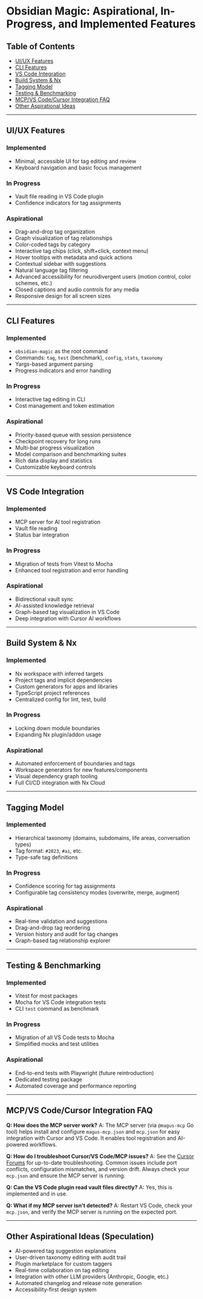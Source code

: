 # Obsidian Magic: Aspirational, In-Progress, and Implemented Features

## Table of Contents

- [UI/UX Features](#uiux-features)
- [CLI Features](#cli-features)
- [VS Code Integration](#vs-code-integration)
- [Build System & Nx](#build-system--nx)
- [Tagging Model](#tagging-model)
- [Testing & Benchmarking](#testing--benchmarking)
- [MCP/VS Code/Cursor Integration FAQ](#mcpvscodecursor-integration-faq)
- [Other Aspirational Ideas](#other-aspirational-ideas)

---

## UI/UX Features

### Implemented

- Minimal, accessible UI for tag editing and review
- Keyboard navigation and basic focus management

### In Progress

- Vault file reading in VS Code plugin
- Confidence indicators for tag assignments

### Aspirational

- Drag-and-drop tag organization
- Graph visualization of tag relationships
- Color-coded tags by category
- Interactive tag chips (click, shift+click, context menu)
- Hover tooltips with metadata and quick actions
- Contextual sidebar with suggestions
- Natural language tag filtering
- Advanced accessibility for neurodivergent users (motion control, color schemes, etc.)
- Closed captions and audio controls for any media
- Responsive design for all screen sizes

---

## CLI Features

### Implemented

- `obsidian-magic` as the root command
- Commands: `tag`, `test` (benchmark), `config`, `stats`, `taxonomy`
- Yargs-based argument parsing
- Progress indicators and error handling

### In Progress

- Interactive tag editing in CLI
- Cost management and token estimation

### Aspirational

- Priority-based queue with session persistence
- Checkpoint recovery for long runs
- Multi-bar progress visualization
- Model comparison and benchmarking suites
- Rich data display and statistics
- Customizable keyboard controls

---

## VS Code Integration

### Implemented

- MCP server for AI tool registration
- Vault file reading
- Status bar integration

### In Progress

- Migration of tests from Vitest to Mocha
- Enhanced tool registration and error handling

### Aspirational

- Bidirectional vault sync
- AI-assisted knowledge retrieval
- Graph-based tag visualization in VS Code
- Deep integration with Cursor AI workflows

---

## Build System & Nx

### Implemented

- Nx workspace with inferred targets
- Project tags and implicit dependencies
- Custom generators for apps and libraries
- TypeScript project references
- Centralized config for lint, test, build

### In Progress

- Locking down module boundaries
- Expanding Nx plugin/addon usage

### Aspirational

- Automated enforcement of boundaries and tags
- Workspace generators for new features/components
- Visual dependency graph tooling
- Full CI/CD integration with Nx Cloud

---

## Tagging Model

### Implemented

- Hierarchical taxonomy (domains, subdomains, life areas, conversation types)
- Tag format: `#2023`, `#ai`, etc.
- Type-safe tag definitions

### In Progress

- Confidence scoring for tag assignments
- Configurable tag consistency modes (overwrite, merge, augment)

### Aspirational

- Real-time validation and suggestions
- Drag-and-drop tag reordering
- Version history and audit for tag changes
- Graph-based tag relationship explorer

---

## Testing & Benchmarking

### Implemented

- Vitest for most packages
- Mocha for VS Code integration tests
- CLI `test` command as benchmark

### In Progress

- Migration of all VS Code tests to Mocha
- Simplified mocks and test utilities

### Aspirational

- End-to-end tests with Playwright (future reintroduction)
- Dedicated testing package
- Automated coverage and performance reporting

---

## MCP/VS Code/Cursor Integration FAQ

**Q: How does the MCP server work?** A: The MCP server (via `@magus-mcp` Go tool) helps install and configure
`magus-mcp.json` and `mcp.json` for easy integration with Cursor and VS Code. It enables tool registration and
AI-powered workflows.

**Q: How do I troubleshoot Cursor/VS Code/MCP issues?** A: See the [Cursor Forums](https://forum.cursor.com/) for
up-to-date troubleshooting. Common issues include port conflicts, configuration mismatches, and version drift. Always
check your `mcp.json` and ensure the MCP server is running.

**Q: Can the VS Code plugin read vault files directly?** A: Yes, this is implemented and in use.

**Q: What if my MCP server isn't detected?** A: Restart VS Code, check your `mcp.json`, and verify the MCP server is
running on the expected port.

---

## Other Aspirational Ideas (Speculation)

- AI-powered tag suggestion explanations
- User-driven taxonomy editing with audit trail
- Plugin marketplace for custom taggers
- Real-time collaboration on tag editing
- Integration with other LLM providers (Anthropic, Google, etc.)
- Automated changelog and release note generation
- Accessibility-first design system
